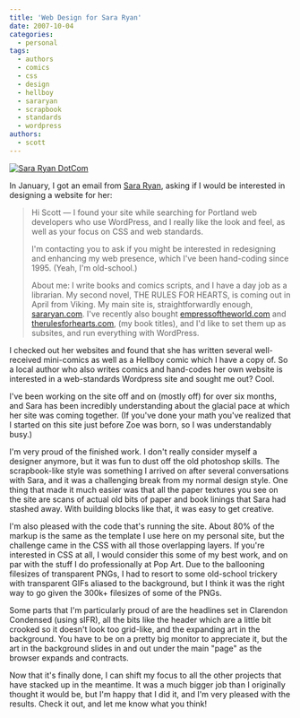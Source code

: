 ```yaml
---
title: 'Web Design for Sara Ryan'
date: 2007-10-04
categories:
  - personal
tags:
  - authors
  - comics
  - css
  - design
  - hellboy
  - sararyan
  - scrapbook
  - standards
  - wordpress
authors:
  - scott
---
```


[![Sara Ryan DotCom](/images/1479680181_5a9f245b56.jpg)](http://sararyan.com/)

In January, I got an email from [Sara Ryan](http://sararyan.com/), asking if I would be interested in designing a website for her:

> Hi Scott — I found your site while searching for Portland web developers who use WordPress, and I really like the look and feel, as well as your focus on CSS and web standards.
>
> I'm contacting you to ask if you might be interested in redesigning and enhancing my web presence, which I've been hand-coding since 1995. (Yeah, I'm old-school.)
>
> About me: I write books and comics scripts, and I have a day job as a librarian. My second novel, THE RULES FOR HEARTS, is coming out in April from Viking. My main site is, straightforwardly enough, [sararyan.com](http://sararyan.com/). I've recently also bought [empressoftheworld.com](http://empressoftheworld.com/) and [therulesforhearts.com](http://therulesforhearts.com/), (my book titles), and I'd like to set them up as subsites, and run everything with WordPress.

I checked out her websites and found that she has written several well-received mini-comics as well as a Hellboy comic which I have a copy of. So a local author who also writes comics and hand-codes her own website is interested in a web-standards Wordpress site and sought me out? Cool.

I've been working on the site off and on (mostly off) for over six months, and Sara has been incredibly understanding about the glacial pace at which her site was coming together. (If you've done your math you've realized that I started on this site just before Zoe was born, so I was understandably busy.)

I'm very proud of the finished work. I don't really consider myself a designer anymore, but it was fun to dust off the old photoshop skills. The scrapbook-like style was something I arrived on after several conversations with Sara, and it was a challenging break from my normal design style. One thing that made it much easier was that all the paper textures you see on the site are scans of actual old bits of paper and book linings that Sara had stashed away. With building blocks like that, it was easy to get creative.

I'm also pleased with the code that's running the site. About 80% of the markup is the same as the template I use here on my personal site, but the challenge came in the CSS with all those overlapping layers. If you're interested in CSS at all, I would consider this some of my best work, and on par with the stuff I do professionally at Pop Art. Due to the ballooning filesizes of transparent PNGs, I had to resort to some old-school trickery with transparent GIFs aliased to the background, but I think it was the right way to go given the 300k+ filesizes of some of the PNGs.

Some parts that I'm particularly proud of are the headlines set in Clarendon Condensed (using sIFR), all the bits like the header which are a little bit crooked so it doesn't look too grid-like, and the expanding art in the background. You have to be on a pretty big monitor to appreciate it, but the art in the background slides in and out under the main "page" as the browser expands and contracts.

Now that it's finally done, I can shift my focus to all the other projects that have stacked up in the meantime. It was a much bigger job than I originally thought it would be, but I'm happy that I did it, and I'm very pleased with the results. Check it out, and let me know what you think!
